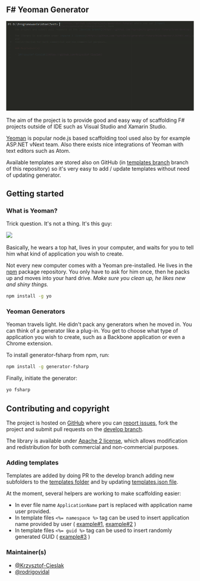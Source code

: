 ## F# Yeoman Generator

![](https://raw.githubusercontent.com/Krzysztof-Cieslak/generator-fsharp/develop/gif/demo.gif)

The aim of the project is to provide good and easy way of scaffolding F# projects outside of IDE such as Visual Studio and Xamarin Studio.

[Yeoman](http://yeoman.io/) is popular node.js based scaffolding tool used also by for example ASP.NET vNext team. Also there exists nice integrations of Yeoman with text editors such as Atom.

Available templates are stored also on GitHub (in [templates branch](https://github.com/fsprojects/generator-fsharp/tree/templates) branch of this repository) so it's very easy to add / update templates without need of updating generator.

## Getting started

### What is Yeoman?

Trick question. It's not a thing. It's this guy:

![](http://i.imgur.com/JHaAlBJ.png)

Basically, he wears a top hat, lives in your computer, and waits for you to tell him what kind of application you wish to create.

Not every new computer comes with a Yeoman pre-installed. He lives in the [npm](https://npmjs.org) package repository. You only have to ask for him once, then he packs up and moves into your hard drive. *Make sure you clean up, he likes new and shiny things.*

```bash
npm install -g yo
```

### Yeoman Generators

Yeoman travels light. He didn't pack any generators when he moved in. You can think of a generator like a plug-in. You get to choose what type of application you wish to create, such as a Backbone application or even a Chrome extension.

To install generator-fsharp from npm, run:

```bash
npm install -g generator-fsharp
```

Finally, initiate the generator:

```bash
yo fsharp
```



## Contributing and copyright

The project is hosted on [GitHub](https://github.com/fsprojects/generator-fsharp) where you can [report issues](https://github.com/fsprojects/generator-fsharp/issues), fork
the project and submit pull requests on the [develop branch](https://github.com/fsprojects/generator-fsharp/tree/develop).

The library is available under [Apache 2 license](https://github.com/fsprojects/generator-fsharp/blob/master/LICENSE.md), which allows modification and
redistribution for both commercial and non-commercial purposes.

### Adding templates

Templates are added by doing PR to the develop branch adding new subfolders to the [templates folder](https://github.com/fsprojects/generator-fsharp/tree/develop/templates) and by updating [templates.json file](https://github.com/Krzysztof-Cieslak/generator-fsharp/blob/develop/templates/templates.json).

At the moment, several helpers are working to make scaffolding easier:
* In ever file name `ApplicationName` part is replaced with application name user provided.
* In template files `<%= namespace %>` tag can be used to insert application name provided by user ( [example#1](https://github.com/fsprojects/generator-fsharp/blob/develop/templates/classlib/ApplicationName.fs#L3), [example#2](https://github.com/fsprojects/generator-fsharp/blob/develop/templates/classlib/ApplicationName.fsproj#L10) )
* In template files `<%= guid %>` tag can be used to insert randomly generated GUID ( [example#3](https://github.com/Krzysztof-Cieslak/generator-fsharp/blob/develop/templates/classlib/ApplicationName.fsproj#L8) )

### Maintainer(s)

- [@Krzysztof-Cieslak](https://github.com/Krzysztof-Cieslak)
- [@rodrigovidal](https://github.com/rodrigovidal)
